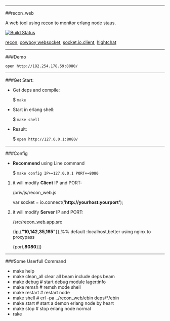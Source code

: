 
-----------------
##recon_web

A web tool using [recon](https://github.com/ferd/recon) to monitor erlang node staus. 

[![Build Status](https://travis-ci.org/zhongwencool/recon_web.png)](https://travis-ci.org/zhongwencool/recon_web)


[recon](https://github.com/ferd/recon), [cowboy websocket](https://github.com/ninenines/cowboy), [socket.io.client](https://github.com/socketio/socket.io-client),   [hightchat](http://www.highcharts.com/) 

-----------------
###Demo

  `open http://182.254.178.59:8080/`

------------------
###Get Start:

* Get deps and compile:

	$ `make`

* Start in erlang shell:

	$ `make shell`    
	
* Result:

	$ `open http://127.0.0.1:8080/`
	
----------
###Config

* **Recommend** using Line command 

    $ `make config IP+=127.0.0.1 PORT+=8080`
    
1. it will modify **Client** IP and PORT:

    /priv/js/recon_web.js

	var socket =  io.connect(**'http://yourhost:yourport'**);

2. it will modify **Server** IP and PORT:

    /src/recon_web.app.src

    {ip,{**"10,142,35,165"**}},%% default :localhost,better using nginx to proxypass

    {port,**8080**}]}
    
----------  

###Some Userfull Command
* make help 
* make clean_all clear all beam include deps beam
* make debug    # start debug module lager:info
* make remsh    # remsh mode shell
* make restart  # restart node
* make shell    # erl -pa ../recon_web/ebin deps/*/ebin
* make start    # start a demon erlang node by heart
* make stop     # stop erlang node normal
* rake




